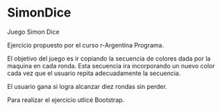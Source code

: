 # SimonDice
 Juego Simon Dice

 Ejercicio propuesto por el curso r-Argentina Programa.
 
 El objetivo del juego es ir copiando la secuencia de colores dada por la maquina en cada ronda. Esta secuencia ira incorporando un nuevo color cada vez que el usuario repita adecuadamente la secuencia.

 El usuario gana si logra alcanzar diez rondas sin perder.

 Para realizar el ejercicio utlicé Bootstrap.

